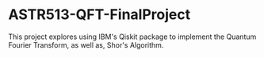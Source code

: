 # ASTR513-QFT-FinalProject

This project explores using IBM's Qiskit package to implement the Quantum Fourier Transform, as well as, Shor's Algorithm. 
